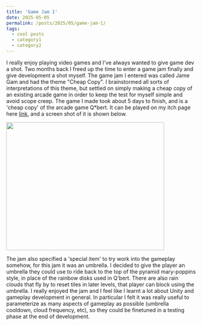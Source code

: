 ```yaml
---
title: 'Game Jam 1'
date: 2025-05-05
permalink: /posts/2025/05/game-jam-1/
tags:
  - cool posts
  - category1
  - category2
---
```


I really enjoy playing video games and I've always wanted to give game dev a shot. Two months back I freed up the time to enter a game jam finally and give development a shot myself. The game jam I entered was called Jame Gam and had the theme "Cheap Copy". I brainstormed all sorts of interpretations of this theme, but settled on simply making a cheap copy of an existing arcade game in order to keep the test for myself simple and avoid scope creep. The game I made took about 5 days to finish, and is a 'cheap copy' of the arcade game Q*bert. It can be played on my itch page here [link](https://yonoying.itch.io/roof-juice), and a screen shot of it is shown below. 

<image src="../images/RoofJuice.png" width="420" height="340" controls></image> 

The jam also specified a 'special item' to try work into the gameplay somehow, for this jam it was an umbrella. I decided to give the player an umbrella they could use to ride back to the top of the pyramid mary-poppins style, in place of the rainbow disks used in Q'bert. There are also rain clouds that fly by to reset tiles in later levels, that player can block using the umbrella. I really enjoyed the jam and I feel like I learnt a lot about Unity and gameplay development in general. In particular I felt it was really useful to parameterize as many aspects of gameplay as possible (umbrella cooldown, cloud frequency, etc), so they could be finetuned in a testing phase at the end of development. 
